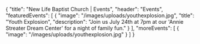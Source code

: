 {
"title": "New Life Baptist Church | Events",
  "header": "Events",
  "featuredEvents": [
    {
      "image": "/images/uploads/youthexplosion.jpg",
      "title": "Youth Explosion",
      "description": "Join us July 24th at 7pm at our 'Annie Streater Dream Center' for a night of family fun."
    }
  ],
  "moreEvents": [
    {
      "image": "/images/uploads/youthexplosion.jpg"
    }
  ]
}

